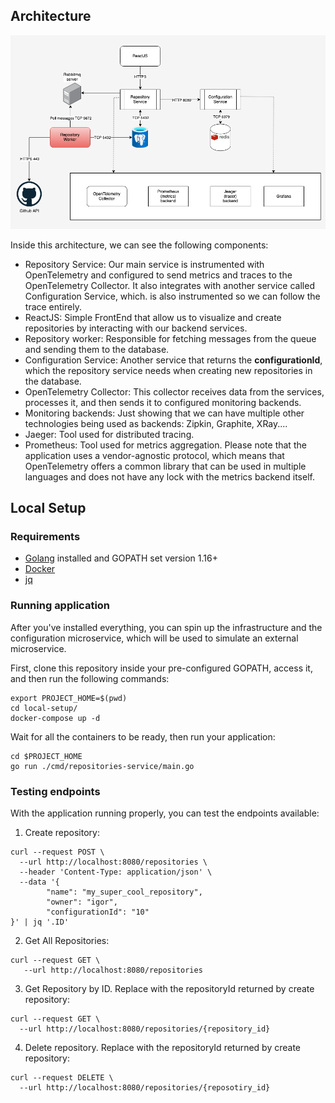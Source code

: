## Architecture

![image](./images/architecture.png)

Inside this architecture, we can see the following components:
- Repository Service: Our main service is instrumented with OpenTelemetry and configured to send metrics and traces to the OpenTelemetry Collector. It also integrates with another service called Configuration Service, which. is also instrumented so we can follow the trace entirely.
- ReactJS: Simple FrontEnd that allow us to visualize and create repositories by interacting with our backend services.
- Repository worker: Responsible for fetching messages from the queue and sending them to the database.
- Configuration Service: Another service that returns the **configurationId**, which the repository service needs when creating new repositories in the database.
- OpenTelemetry Collector: This collector receives data from the services, processes it, and then sends it to configured monitoring backends.
- Monitoring backends: Just showing that we can have multiple other technologies being used as backends: Zipkin, Graphite, XRay....
- Jaeger: Tool used for distributed tracing.
- Prometheus: Tool used for metrics aggregation. Please note that the application uses a vendor-agnostic protocol, which means that OpenTelemetry offers a common library that can be used in multiple languages and does not have any lock with the metrics backend itself. 
## Local Setup

### Requirements
- [Golang](https://go.dev/doc/install) installed and GOPATH set version 1.16+
- [Docker](https://docs.docker.com/engine/install/ubuntu/)
- [jq](https://howtoinstall.co/en/jq)

### Running application
After you've installed everything, you can spin up the infrastructure and the configuration microservice, which will be used to simulate an external microservice.

First, clone this repository inside your pre-configured GOPATH, access it, and then run the following commands:
```
export PROJECT_HOME=$(pwd)
cd local-setup/
docker-compose up -d
```

Wait for all the containers to be ready, then run your application:
```
cd $PROJECT_HOME
go run ./cmd/repositories-service/main.go
```

### Testing endpoints
With the application running properly, you can test the endpoints available:
1. Create repository:
```
curl --request POST \
  --url http://localhost:8080/repositories \
  --header 'Content-Type: application/json' \
  --data '{
        "name": "my_super_cool_repository",
        "owner": "igor",
        "configurationId": "10"
}' | jq '.ID'
```

2. Get All Repositories:
```
curl --request GET \
   --url http://localhost:8080/repositories
```

3. Get Repository by ID. Replace with the repositoryId returned by create repository:
```
curl --request GET \
  --url http://localhost:8080/repositories/{repository_id}
```

4. Delete repository. Replace with the repositoryId returned by create repository:
```
curl --request DELETE \
  --url http://localhost:8080/repositories/{reposotiry_id}
```




